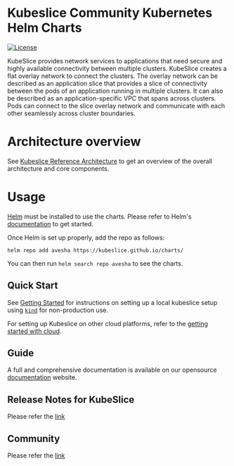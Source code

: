# Kubeslice Community Kubernetes Helm Charts

[![License](https://img.shields.io/badge/License-Apache%202.0-blue.svg)](https://opensource.org/licenses/Apache-2.0)

KubeSlice provides network services to applications that need secure and highly available connectivity between multiple clusters. KubeSlice creates a flat overlay network to connect the clusters. The overlay network can be described as an application slice that provides a slice of connectivity between the pods of an application running in multiple clusters. It can also be described as an application-specific VPC that spans across clusters. Pods can connect to the slice overlay network and communicate with each other seamlessly across cluster boundaries.

# Architecture overview
See [Kubeslice Reference Architecture](https://docs.avesha.io/opensource/kube-slice-architecture) to get an overview of the overall architecture and core components.

# Usage

[Helm](https://helm.sh) must be installed to use the charts.
Please refer to Helm's [documentation](https://helm.sh/docs/) to get started.

Once Helm is set up properly, add the repo as follows:

```console
helm repo add avesha https://kubeslice.github.io/charts/
```

You can then run `helm search repo avesha` to see the charts.


Quick Start
---

See [Getting Started](https://docs.avesha.io/opensource/getting-started-with-kind-clusters) for instructions on setting up a local kubeslice setup using [`kind`](https://kind.sigs.k8s.io/) for non-production use.

For setting up Kubeslice on other cloud platforms, refer to the [getting started with cloud](https://docs.avesha.io/opensource/getting-started-with-cloud-clusters).

Guide
---
A full and comprehensive documentation is available on our opensource [documentation](https://docs.avesha.io/opensource/) website.

Release Notes for KubeSlice
---
Please refer the [link](https://docs.avesha.io/opensource/release-notes-for-kubeSlice)


Community
---
Please refer the [link](https://docs.avesha.io/opensource/community)

